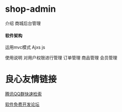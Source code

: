 # shop-admin

介绍
商城后台管理

#### 软件架构
运用mvc模式 Ajxs js

使用说明
对用户权限进行管理
订单管理
商品管理
会员管理

 # 良心友情链接

[腾讯QQ群快速检索](http://u.720life.cn/s/8cf73f7c)

[软件免费开发论坛](http://u.720life.cn/s/bbb01dc0)